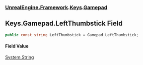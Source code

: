 ### [UnrealEngine.Framework](UnrealEngine_Framework.md 'UnrealEngine.Framework').[Keys](Keys.md 'UnrealEngine.Framework.Keys').[Gamepad](Keys_Gamepad.md 'UnrealEngine.Framework.Keys.Gamepad')
## Keys.Gamepad.LeftThumbstick Field
```csharp
public const string LeftThumbstick = Gamepad_LeftThumbstick;
```
#### Field Value
[System.String](https://docs.microsoft.com/en-us/dotnet/api/System.String 'System.String')
